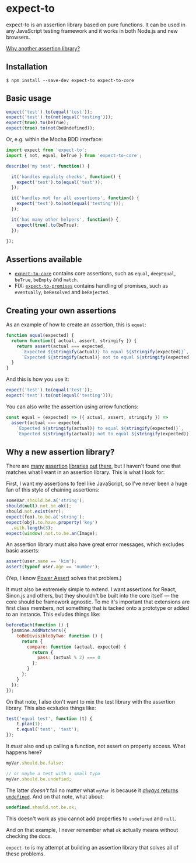 expect-to
=========

expect-to is an assertion library based on pure functions. It can be used in
any JavaScript testing framework and it works in both Node.js and new browsers.

[Why another assertion library?](#why-a-new-assertion-library)

Installation
------------

```
$ npm install --save-dev expect-to expect-to-core
```

Basic usage
-----------

```javascript
expect('test').to(equal('test'));
expect('test').to(not(equal('testing')));
expect(true).to(beTrue);
expect(true).to(not(beUndefined));
```

Or, e.g. within the Mocha BDD interface:

```javascript
import expect from 'expect-to';
import { not, equal, beTrue } from 'expect-to-core';

describe('my test', function() {

  it('handles equality checks', function() {
    expect('test').to(equal('test'));
  });

  it('handles not for all assertions', function() {
    expect('test').to(not(equal('testing')));
  });

  it('has many other helpers', function() {
    expect(true).to(beTrue);
  });

});
```

Assertions available
--------------------

- [`expect-to-core`](https://github.com/kjbekkelund/expect-to-core) contains core assertions, such as `equal`, `deepEqual`, `beTrue`, `beEmpty` and `match`.
- FIX: [`expect-to-promises`]() contains handling of promises, such as `eventually`, `beResolved` and `beRejected`.

Creating your own assertions
----------------------------

As an example of how to create an assertion, this is `equal`:

```javascript
function equal(expected) {
  return function({ actual, assert, stringify }) {
    return assert(actual === expected,
      `Expected ${stringify(actual)} to equal ${stringify(expected)}`,
      `Expected ${stringify(actual)} not to equal ${stringify(expected)}`);
  }
}
```

And this is how you use it:

```javascript
expect('test').to(equal('test'));
expect('test').to(not(equal('testing')));
```

You can also write the assertion using arrow functions:

```javascript
const equal = (expected) => ({ actual, assert, stringify }) =>
  assert(actual === expected,
    `Expected ${stringify(actual)} to equal ${stringify(expected)}`,
    `Expected ${stringify(actual)} not to equal ${stringify(expected)}`);
```

Why a new assertion library?
----------------------------

There are [many](http://chaijs.com/)
[assertion](https://github.com/shouldjs/should.js)
[libraries](https://github.com/Automattic/expect.js)
[out](https://github.com/power-assert-js/power-assert)
[there](https://github.com/moll/js-must), but I haven't found one that matches
what I want in an assertion library. This is what I look for:

First, I want my assertions to feel like JavaScript, so I've never been a huge
fan of this style of chaining assertions:

```javascript
someVar.should.be.a('string');
should(null).not.be.ok();
should.not.exist(err);
expect(foo).to.be.a('string');
expect(obj).to.have.property('key')
  .with.length(3);
expect(window).not.to.be.an(Image);
```

An assertion library must also have great error messages, which excludes basic
asserts:

```javascript
assert(user.name == 'kim');
assert(typeof user.age == 'number');
```

(Yep, I know [Power Assert](https://github.com/power-assert-js/power-assert)
solves that problem.)

It must also be extremely simple to extend. I want assertions for React,
Sinon.js and others, but they shouldn't be built into the core itself — the
core should be framework agnostic. To me it's important that extensions are
first class members, not something that is tacked onto a prototype or added to
an instance. This exludes things like:

```javascript
beforeEach(function () {
  jasmine.addMatchers({
    toBeDivisibleByTwo: function () {
      return {
        compare: function (actual, expected) {
          return {
            pass: (actual % 2) === 0
          };
        }
      };
    }
  });
});
```

On that note, I also don't want to mix the test library with the assertion
library. This also ecxludes things like:

```javascript
test('equal test', function (t) {
    t.plan(1);
    t.equal('test', 'test');
});
```

It _must_ also end up calling a function, not assert on property access. What
happens here?

```javascript
myVar.should.be.false;

// or maybe a test with a small typo
myVar.should.be.undefied;
```

The latter _doesn't_ fail no matter what `myVar` is because it
[_always_ returns `undefined`](https://github.com/moll/js-must#asserting-on-property-access).
And on that note, what about:

```javascript
undefined.should.not.be.ok;
```

This doesn't work as you cannot add properties to `undefined` and `null`.

And on that example, I never remember what `ok` actually means without checking the docs.

`expect-to` is my attempt at building an assertion library that solves all of these problems.
